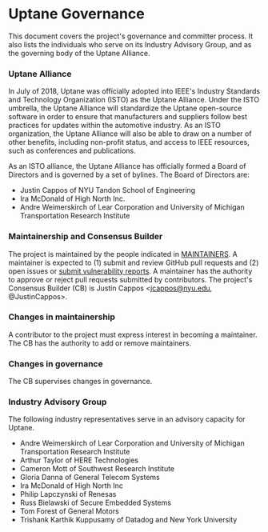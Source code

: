 # Uptane Governance
This document covers the project's governance and committer process. It also
lists the individuals who serve on its Industry Advisory Group, and as the
governing body of the Uptane Alliance.

### Uptane Alliance

In July of 2018, Uptane was officially adopted into IEEE's Industry Standards
and Technology Organization (ISTO) as the Uptane Alliance. Under the ISTO umbrella,
the Uptane Alliance will standardize the
Uptane open-source software in order to ensure that manufacturers and suppliers
follow best practices for updates within the automotive industry. As an ISTO
organization, the Uptane Alliance will also be able to draw on a number of other
benefits, including non-profit status, and access to IEEE resources, such as conferences
and publications.

As an ISTO alliance, the Uptane Alliance has officially formed a Board of Directors and
is governed by a set of bylines. The Board of Directors are:

* Justin Cappos of NYU Tandon School of Engineering
* Ira McDonald of High North Inc.
* Andre Weimerskirch of Lear Corporation and University of Michigan
Transportation Research Institute

### Maintainership and Consensus Builder

The project is maintained by the people indicated in
[MAINTAINERS](MAINTAINERS.txt).  A maintainer is expected to (1) submit and
review GitHub pull requests and (2) open issues or [submit vulnerability
reports](https://github.com/theupdateframework/tuf#security-issues-and-bugs).
A maintainer has the authority to approve or reject pull requests submitted by
contributors.  The project's Consensus Builder (CB) is
Justin Cappos <jcappos@nyu.edu, @JustinCappos>.

### Changes in maintainership

A contributor to the project must express interest in becoming a maintainer.
The CB has the authority to add or remove maintainers.

### Changes in governance

The CB supervises changes in governance.

### Industry Advisory Group

The following industry representatives serve in an advisory capacity for Uptane.

* Andre Weimerskirch of Lear Corporation and University of Michigan Transportation Research Institute
* Arthur Taylor of HERE Technologies
* Cameron Mott of Southwest Research Institute
* Gloria Danna of General Telecom Systems
* Ira McDonald of High North Inc
* Philip Lapczynski of Renesas
* Russ Bielawski of Secure Embedded Systems
* Tom Forest of General Motors
* Trishank Karthik Kuppusamy of Datadog and New York University
